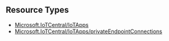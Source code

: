 ## Resource Types
- [Microsoft.IoTCentral/IoTApps](IoTApps)
- [Microsoft.IoTCentral/IoTApps/privateEndpointConnections](IoTApps-privateEndpointConnections)

